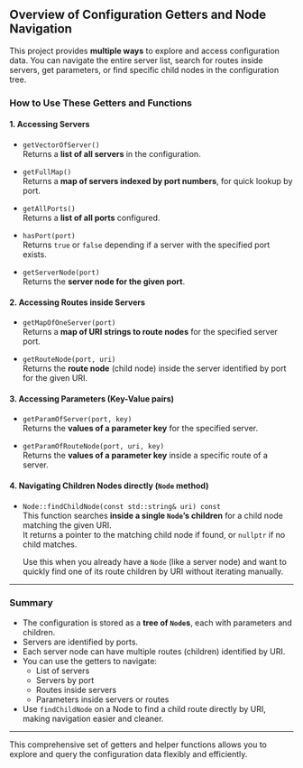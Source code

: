 ## Overview of Configuration Getters and Node Navigation

This project provides **multiple ways** to explore and access configuration data. You can navigate the entire server list, search for routes inside servers, get parameters, or find specific child nodes in the configuration tree.

### How to Use These Getters and Functions

#### 1. Accessing Servers

- `getVectorOfServer()`  
  Returns a **list of all servers** in the configuration.

- `getFullMap()`  
  Returns a **map of servers indexed by port numbers**, for quick lookup by port.

- `getAllPorts()`  
  Returns a **list of all ports** configured.

- `hasPort(port)`  
  Returns `true` or `false` depending if a server with the specified port exists.

- `getServerNode(port)`  
  Returns the **server node for the given port**.

#### 2. Accessing Routes inside Servers

- `getMapOfOneServer(port)`  
  Returns a **map of URI strings to route nodes** for the specified server port.

- `getRouteNode(port, uri)`  
  Returns the **route node** (child node) inside the server identified by port for the given URI.

#### 3. Accessing Parameters (Key-Value pairs)

- `getParamOfServer(port, key)`  
  Returns the **values of a parameter key** for the specified server.

- `getParamOfRouteNode(port, uri, key)`  
  Returns the **values of a parameter key** inside a specific route of a server.

#### 4. Navigating Children Nodes directly (`Node` method)

- `Node::findChildNode(const std::string& uri) const`  
  This function searches **inside a single `Node`’s children** for a child node matching the given URI.  
  It returns a pointer to the matching child node if found, or `nullptr` if no child matches.  

  Use this when you already have a `Node` (like a server node) and want to quickly find one of its route children by URI without iterating manually.

---

### Summary

- The configuration is stored as a **tree of `Node`s**, each with parameters and children.
- Servers are identified by ports.
- Each server node can have multiple routes (children) identified by URI.
- You can use the getters to navigate:
  - List of servers  
  - Servers by port  
  - Routes inside servers  
  - Parameters inside servers or routes  
- Use `findChildNode` on a Node to find a child route directly by URI, making navigation easier and cleaner.

---

This comprehensive set of getters and helper functions allows you to explore and query the configuration data flexibly and efficiently.
